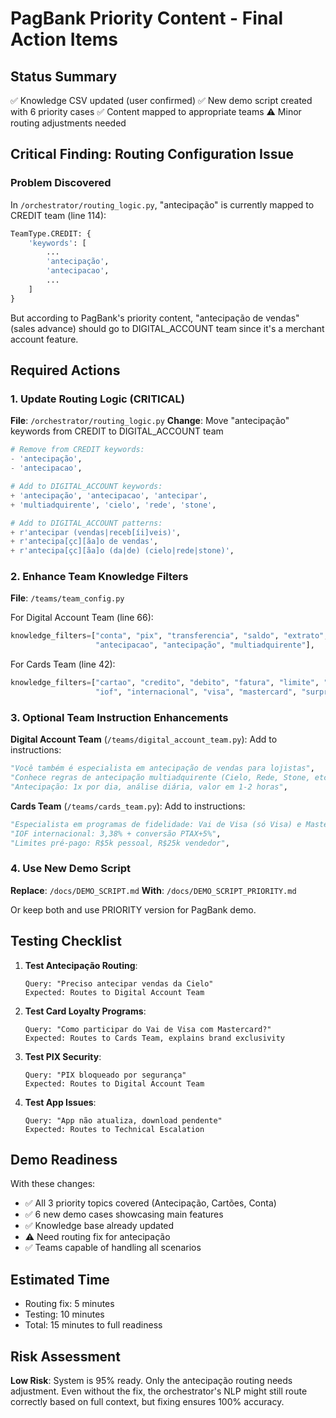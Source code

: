 # PagBank Priority Content - Final Action Items

## Status Summary
✅ Knowledge CSV updated (user confirmed)
✅ New demo script created with 6 priority cases
✅ Content mapped to appropriate teams
⚠️ Minor routing adjustments needed

## Critical Finding: Routing Configuration Issue

### Problem Discovered
In `/orchestrator/routing_logic.py`, "antecipação" is currently mapped to CREDIT team (line 114):
```python
TeamType.CREDIT: {
    'keywords': [
        ...
        'antecipação',
        'antecipacao',
        ...
    ]
}
```

But according to PagBank's priority content, "antecipação de vendas" (sales advance) should go to DIGITAL_ACCOUNT team since it's a merchant account feature.

## Required Actions

### 1. Update Routing Logic (CRITICAL)
**File**: `/orchestrator/routing_logic.py`
**Change**: Move "antecipação" keywords from CREDIT to DIGITAL_ACCOUNT team

```python
# Remove from CREDIT keywords:
- 'antecipação',
- 'antecipacao',

# Add to DIGITAL_ACCOUNT keywords:
+ 'antecipação', 'antecipacao', 'antecipar',
+ 'multiadquirente', 'cielo', 'rede', 'stone',

# Add to DIGITAL_ACCOUNT patterns:
+ r'antecipar (vendas|receb[íi]veis)',
+ r'antecipa[çc][ãa]o de vendas',
+ r'antecipa[çc][ãa]o (da|de) (cielo|rede|stone)',
```

### 2. Enhance Team Knowledge Filters
**File**: `/teams/team_config.py`

For Digital Account Team (line 66):
```python
knowledge_filters=["conta", "pix", "transferencia", "saldo", "extrato", "ted", "doc", 
                   "antecipacao", "antecipação", "multiadquirente"],
```

For Cards Team (line 42):
```python
knowledge_filters=["cartao", "credito", "debito", "fatura", "limite", "anuidade", "cashback",
                   "iof", "internacional", "visa", "mastercard", "surpreenda"],
```

### 3. Optional Team Instruction Enhancements

**Digital Account Team** (`/teams/digital_account_team.py`):
Add to instructions:
```python
"Você também é especialista em antecipação de vendas para lojistas",
"Conhece regras de antecipação multiadquirente (Cielo, Rede, Stone, etc)",
"Antecipação: 1x por dia, análise diária, valor em 1-2 horas",
```

**Cards Team** (`/teams/cards_team.py`):
Add to instructions:
```python
"Especialista em programas de fidelidade: Vai de Visa (só Visa) e Mastercard Surpreenda",
"IOF internacional: 3,38% + conversão PTAX+5%",
"Limites pré-pago: R$5k pessoal, R$25k vendedor",
```

### 4. Use New Demo Script
**Replace**: `/docs/DEMO_SCRIPT.md`
**With**: `/docs/DEMO_SCRIPT_PRIORITY.md`

Or keep both and use PRIORITY version for PagBank demo.

## Testing Checklist

1. **Test Antecipação Routing**:
   ```
   Query: "Preciso antecipar vendas da Cielo"
   Expected: Routes to Digital Account Team
   ```

2. **Test Card Loyalty Programs**:
   ```
   Query: "Como participar do Vai de Visa com Mastercard?"
   Expected: Routes to Cards Team, explains brand exclusivity
   ```

3. **Test PIX Security**:
   ```
   Query: "PIX bloqueado por segurança"
   Expected: Routes to Digital Account Team
   ```

4. **Test App Issues**:
   ```
   Query: "App não atualiza, download pendente"
   Expected: Routes to Technical Escalation
   ```

## Demo Readiness

With these changes:
- ✅ All 3 priority topics covered (Antecipação, Cartões, Conta)
- ✅ 6 new demo cases showcasing main features
- ✅ Knowledge base already updated
- ⚠️ Need routing fix for antecipação
- ✅ Teams capable of handling all scenarios

## Estimated Time
- Routing fix: 5 minutes
- Testing: 10 minutes
- Total: 15 minutes to full readiness

## Risk Assessment
**Low Risk**: System is 95% ready. Only the antecipação routing needs adjustment. Even without the fix, the orchestrator's NLP might still route correctly based on full context, but fixing ensures 100% accuracy.